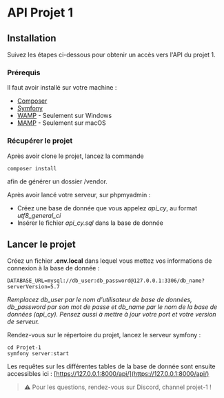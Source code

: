 # API Projet 1

## Installation

Suivez les étapes ci-dessous pour obtenir un accès vers l'API du projet 1. 

### Prérequis

Il faut avoir installé sur votre machine : 

* [Composer](https://getcomposer.org/download/)
* [Symfony](https://symfony.com/download)
* [WAMP](https://www.wampserver.com) - Seulement sur Windows
* [MAMP](https://www.mamp.info/en/downloads/) - Seulement sur macOS

### Récupérer le projet

Après avoir clone le projet, lancez la commande 

```
composer install
```

afin de générer un dossier /vendor. 

Après avoir lancé votre serveur, sur phpmyadmin :
* Créez une base de donnée que vous appelez *api_cy*, au format *utf8_general_ci*
* Insérer le fichier *api_cy.sql* dans la base de donnée

## Lancer le projet

Créez un fichier **.env.local** dans lequel vous mettez vos informations de connexion à la base de donnée :

```
DATABASE_URL=mysql://db_user:db_password@127.0.0.1:3306/db_name?serverVersion=5.7
```
*Remplacez db_user par le nom d'utilisateur de base de données, db_password par son mot de passe et db_name par le nom de la base de données (api_cy). Pensez aussi à mettre à jour votre port et votre version de serveur.*

Rendez-vous sur le répertoire du projet, lancez le serveur symfony :

```
cd Projet-1
symfony server:start
```

Les requêtes sur les différentes tables de la base de donnée sont ensuite accessibles ici : [https://127.0.0.1:8000/api/](https://127.0.0.1:8000/api/)

> :warning: Pour les questions, rendez-vous sur Discord, channel projet-1 !
